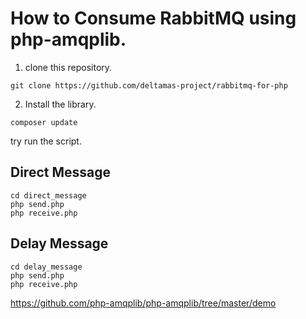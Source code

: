 # How to Consume RabbitMQ using php-amqplib.

1. clone this repository.
```
git clone https://github.com/deltamas-project/rabbitmq-for-php
```

2. Install the library.
```
composer update
```

try run the script.

## Direct Message

```
cd direct_message
php send.php
php receive.php
```

## Delay Message

```
cd delay_message
php send.php
php receive.php
```

https://github.com/php-amqplib/php-amqplib/tree/master/demo